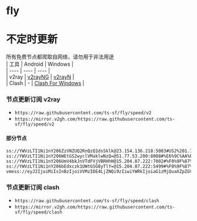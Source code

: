 # fly
# 不定时更新
所有免费节点都爬取自网络，请勿用于非法用途  
|  工具  | Android  | Windows  |  
|  ----  | ----   | ----  |  
| v2ray  | [v2rayNG](https://github.com/2dust/v2rayNG/releases) | [v2rayN](https://github.com/2dust/v2rayN/releases) |  
| Clash  | - | [Clash For Windows](https://github.com/2dust/clashN/releases) | 
  
### 节点更新订阅  v2ray
- `https://raw.githubusercontent.com/ts-sf/fly/speed/v2`  
- `https://mirror.v2gh.com/https://raw.githubusercontent.com/ts-sf/fly/speed/v2`  

#### 部分节点  
``` 
ss://YWVzLTI1Ni1nY206ZzVNZUQ2RnQzQ1dsSklk@23.154.136.218:5003#US2%201.7MB%2Fs
ss://YWVzLTI1Ni1nY206WEtGS2wyclVMaklwNzQ=@51.77.53.200:8008#%E6%9C%AA%E7%9F%A5%201.8MB%2Fs
ss://YWVzLTI1Ni1nY206UmV4bkJnVTdFVjVBRHhH@15.204.87.222:7002#%F0%9F%87%BA%F0%9F%87%B8US%E7%BE%8E%E5%9B%BD%201.9MB%2Fs
ss://YWVzLTI1Ni1nY206bEdxczk1UWtGSG8yTlY=@15.204.87.222:5499#%F0%9F%87%BA%F0%9F%87%B8US%E7%BE%8E%E5%9B%BD2%201.8MB%2Fs
vmess://eyJ2IjoiMiIsInBzIjoiVVMzIDE4LjZNQi9zIiwiYWRkIjoiaG1zMjQuaXZpZGVvcy5zYnMiLCJwb3J0IjoiNDQzIiwiaWQiOiI0NDFkYTM0Mi1jZTkwLTQ0MWUtYmZmOS1kMmNlYjU1ZTY4Y2EiLCJhaWQiOiIwIiwic2N5IjoiYXV0byIsIm5ldCI6IndzIiwidHlwZSI6IiIsImhvc3QiOiJpdmlkZW9zLnNicyIsInBhdGgiOiIvbGlua3dzIiwidGxzIjoidGxzIiwic25pIjoiaXZpZGVvcy5zYnMiLCJ0ZXN0X25hbWUiOiJVUzMifQ==
```
### 节点更新订阅  clash
- `https://raw.githubusercontent.com/ts-sf/fly/speed/clash`  
- `https://mirror.v2gh.com/https://raw.githubusercontent.com/ts-sf/fly/speed/clash`  


